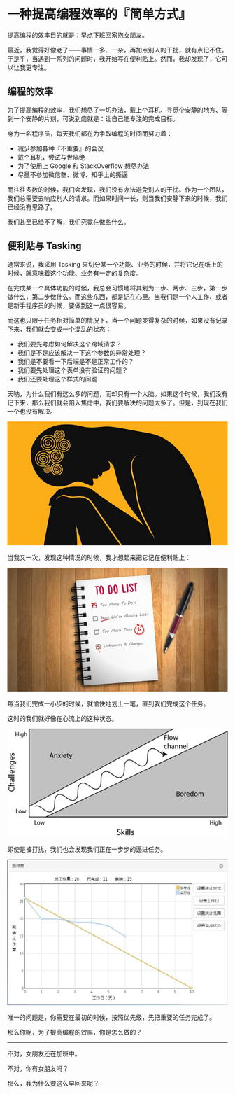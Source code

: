 一种提高编程效率的『简单方式』
===

提高编程的效率目的就是：早点下班回家抱女朋友。

最近，我觉得好像老了——事情一多、一杂，再加点别人的干扰，就有点记不住。于是乎，当遇到一系列的问题时，我开始写在便利贴上。然而，我却发现了，它可以让我更专注。

编程的效率
---

为了提高编程的效率，我们想尽了一切办法，戴上个耳机、寻觅个安静的地方、等到一个安静的片刻，可说到底就是：让自己能专注的完成目标。

身为一名程序员，每天我们都在为争取编程的时间而努力着：

 - 减少参加各种『不重要』的会议
 - 戴个耳机，尝试与世隔绝
 - 为了使用上 Google 和 StackOverflow 想尽办法
 - 尽量不参加微信群、微博、知乎上的撕逼

而往往多数的时候，我们会发现，我们没有办法避免别人的干扰。作为一个团队，我们总需要去响应别人的请求。而如果时间一长，则当我们安静下来的时候，我们已经没有思路了。

我们甚至已经不了解，我们究竟在做些什么。

便利贴与 Tasking
---

通常来说，我采用 Tasking 来切分某一个功能、业务的时候，并将它记在纸上的时候，就意味着这个功能、业务有一定的复杂度。

在完成某一个具体功能的时候，我总会习惯地将其划为一步、两步、三步，第一步做什么，第二步做什么。而这些东西，都是记在心里。当我们是一个人工作、或者是新手程序员的时候，要做到这一点很容易。

而这也只限于任务相对简单的情况下，当一个问题变得复杂的时候，如果没有记录下来，我们就会变成一个混乱的状态：

 - 我们要先考虑如何解决这个跨域请求？
 - 我们是不是应该解决一下这个参数的异常处理？
 - 我们是不要看一下后端是不是正常工作的？
 - 我们要先处理这个表单没有验证的问题？
 - 我们还要处理这个样式的问题

天呐，为什么我们有这么多的问题，而却只有一个大脑。如果这个时候，我们没有记下来，那么我们就会陷入焦虑中，我们要解决的问题太多了。但是，到现在我们一个也没有解决。

![焦虑](anxiety.jpg)

当我又一次，发现这种情况的时候，我才想起来把它记在便利贴上：

![Todo Lists](todolists.jpg)

每当我们完成一小步的时候，就愉快地划上一笔，直到我们完成这个任务。

这时的我们就好像在心流上的这种状态。

![Flow](flow.png)

即使是被打扰，我们也会发现我们正在一步步的逼进任务。

![燃尽图](bundownchart.jpg)

唯一的问题是，你需要在最初的时候，按照优先级，先把重要的任务完成了。

那么你呢，为了提高编程的效率，你是怎么做的？

---------------------

不对，女朋友还在加班中。

不对，你有女朋友吗？

那么，我为什么要这么早回来呢？


